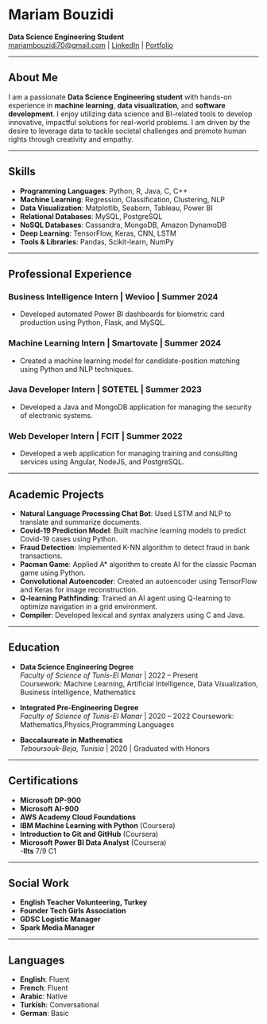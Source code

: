 # Mariam Bouzidi
**Data Science Engineering Student**  
mariambouzidi70@gmail.com | [LinkedIn](https://www.linkedin.com/in/mariam-bouzidi) | [Portfolio](https://BouzidiMariam.github.io)

---

## About Me

I am a passionate **Data Science Engineering student** with hands-on experience in **machine learning**, **data visualization**, and **software development**. I enjoy utilizing data science and BI-related tools to develop innovative, impactful solutions for real-world problems. I am driven by the desire to leverage data to tackle societal challenges and promote human rights through creativity and empathy.

---

## Skills

- **Programming Languages**: Python, R, Java, C, C++  
- **Machine Learning**: Regression, Classification, Clustering, NLP  
- **Data Visualization**: Matplotlib, Seaborn, Tableau, Power BI  
- **Relational Databases**: MySQL, PostgreSQL  
- **NoSQL Databases**: Cassandra, MongoDB, Amazon DynamoDB  
- **Deep Learning**: TensorFlow, Keras, CNN, LSTM  
- **Tools & Libraries**: Pandas, Scikit-learn, NumPy

---

## Professional Experience

### Business Intelligence Intern | Wevioo | Summer 2024
- Developed automated Power BI dashboards for biometric card production using Python, Flask, and MySQL.

### Machine Learning Intern | Smartovate | Summer 2024
- Created a machine learning model for candidate-position matching using Python and NLP techniques.

### Java Developer Intern | SOTETEL | Summer 2023
- Developed a Java and MongoDB application for managing the security of electronic systems.

### Web Developer Intern | FCIT | Summer 2022
- Developed a web application for managing training and consulting services using Angular, NodeJS, and PostgreSQL.

---

## Academic Projects

- **Natural Language Processing Chat Bot**: Used LSTM and NLP to translate and summarize documents.
- **Covid-19 Prediction Model**: Built machine learning models to predict Covid-19 cases using Python.
- **Fraud Detection**: Implemented K-NN algorithm to detect fraud in bank transactions.
- **Pacman Game**: Applied A* algorithm to create AI for the classic Pacman game using Python.
- **Convolutional Autoencoder**: Created an autoencoder using TensorFlow and Keras for image reconstruction.
- **Q-learning Pathfinding**: Trained an AI agent using Q-learning to optimize navigation in a grid environment.
- **Compiler**: Developed lexical and syntax analyzers using C and Java.

---

## Education

- **Data Science Engineering Degree**  
  *Faculty of Science of Tunis-El Manar* | 2022 – Present  
  Coursework: Machine Learning, Artificial Intelligence, Data Visualization, Business Intelligence, Mathematics

- **Integrated Pre-Engineering Degree**  
  *Faculty of Science of Tunis-El Manar* | 2020 – 2022
  Coursework: Mathematics,Physics,Programming Languages

- **Baccalaureate in Mathematics**  
  *Teboursouk-Beja, Tunisia* | 2020 | Graduated with Honors

---

## Certifications

-  **Microsoft DP-900**  
- **Microsoft AI-900**  
- **AWS Academy Cloud Foundations**  
- **IBM Machine Learning with Python** (Coursera)  
- **Introduction to Git and GitHub** (Coursera)
- **Microsoft Power BI Data Analyst** (Coursera)  
-**Ilts** 7/9 C1 


---

## Social Work

- **English Teacher Volunteering, Turkey**
- **Founder Tech Girls Association** 
- **GDSC Logistic Manager**  
- **Spark Media Manager**

---

## Languages

- **English**: Fluent  
- **French**: Fluent  
- **Arabic**: Native  
- **Turkish**: Conversational  
- **German**: Basic
